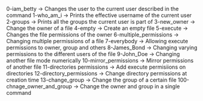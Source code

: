 0-iam_betty -> Changes the user to the current user described in the command
1-who_am_i -> Prints the effective username of the current user
2-groups -> Prints all the groups the current user is part of
3-new_owner -> Change the owner of a file
4-empty -> Create an empty file
5-execute -> Changes the file permissions of the owner
6-multiple_permissions -> Changing multiple permissions of a file
7-everybody -> Allowing execute permissions to owner, group and others
8-James_Bond -> Changing varying permissions to the different users of the file
9-John_Doe -> Changing another file mode numerically
10-mirror_permissions -> Mirror permissions of another file
11-directories permissions -> Add execute permisiions on directories
12-directory_permissions -> Change directory permissions at creation time
13-change_group -> Change the group of a certain file
100-chnage_owner_and_group -> Change the owner and group in a single command

